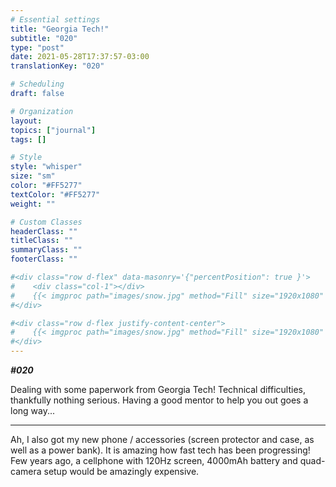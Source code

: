 ```yaml
---
# Essential settings
title: "Georgia Tech!"
subtitle: "020"
type: "post"
date: 2021-05-28T17:37:57-03:00
translationKey: "020"

# Scheduling
draft: false

# Organization
layout:
topics: ["journal"]
tags: []

# Style
style: "whisper"
size: "sm"
color: "#FF5277"
textColor: "#FF5277"
weight: ""

# Custom Classes
headerClass: ""
titleClass: ""
summaryClass: ""
footerClass: ""

#<div class="row d-flex" data-masonry='{"percentPosition": true }'>
#    <div class="col-1"></div>
#    {{< imgproc path="images/snow.jpg" method="Fill" size="1920x1080" col="8" >}}
#</div>

#<div class="row d-flex justify-content-center">
#    {{< imgproc path="images/snow.jpg" method="Fill" size="1920x1080" col="8" >}}
#</div>
---
```


***#020***

Dealing with some paperwork from Georgia Tech! Technical difficulties, thankfully nothing serious. Having a good mentor to help you out goes a long way...

---

Ah, I also got my new phone / accessories (screen protector and case, as well as a power bank). It is amazing how fast tech has been progressing! Few years ago, a cellphone with 120Hz screen, 4000mAh battery and quad-camera setup would be amazingly expensive.